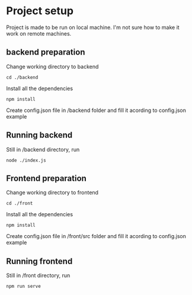 # Project setup

Project is made to be run on local machine. I'm not sure how to make it work on remote machines.

## backend preparation

Change working directory to backend

```
cd ./backend
```

Install all the dependencies

```
npm install
```

Create config.json file in /backend folder and fill it acording to config.json example

## Running backend

Still in /backend directory, run

```
node ./index.js
```

## Frontend preparation

Change working directory to frontend

```
cd ./front
```

Install all the dependencies

```
npm install
```

Create config.json file in /front/src folder and fill it acording to config.json example

## Running frontend

Still in /front directory, run

```
npm run serve
```
